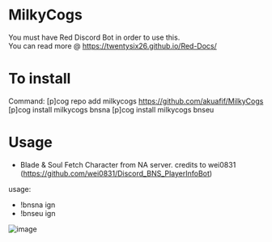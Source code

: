 # MilkyCogs
You must have Red Discord Bot in order to use this. </br>
You can read more @ https://twentysix26.github.io/Red-Docs/

# To install
Command: 
[p]cog repo add milkycogs https://github.com/akuafif/MilkyCogs
[p]cog install milkycogs bnsna 
[p]cog install milkycogs bnseu

# Usage
- Blade & Soul
Fetch Character from NA server. 
credits to wei0831 (https://github.com/wei0831/Discord_BNS_PlayerInfoBot) 

usage: 
- !bnsna ign
- !bnseu ign

![image](https://github.com/akuafif/MilkyCogs/blob/master/NA.JPG)
